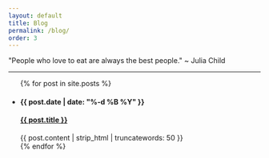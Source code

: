 ```yaml
---
layout: default
title: Blog
permalink: /blog/
order: 3
---
```


<html>
  <head>
    <meta charset="utf-8">
    <meta http-equiv="X-UA-Compatible" content="chrome=1">
    <title>avanti mehrotra</title>
    <link rel="stylesheet" href="stylesheets/styles.css">
    <link rel="stylesheet" href="stylesheets/github-light.css">
    <meta name="viewport" content="width=device-width, initial-scale=1, user-scalable=no">
  </head>
</html>

<div class="body">
  <p class="quote">"People who love to eat are always the best people." ~ Julia Child</p>
  <hr class="line">
  <ul class="post-list">
    {% for post in site.posts %}
    <li class="list">
      <h4 class="date">{{ post.date | date: "%-d %B %Y" }}</h4>
      <h4 class="post-title"><a href="{{ post.url | prepend: site.baseurl }}">{{ post.title }}</a></h4>
      {{ post.content | strip_html | truncatewords: 50 }}
    </li>
    {% endfor %}
  </ul>
</div>
